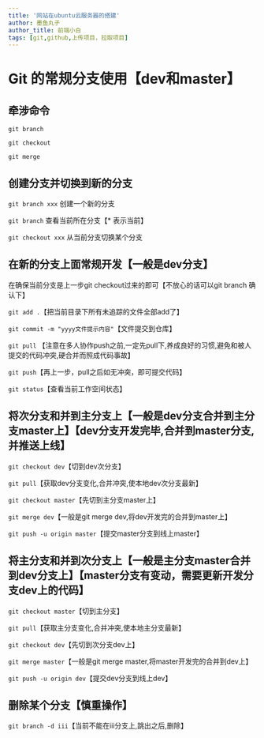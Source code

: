 ```yaml
---
title: '网站在ubuntu云服务器的搭建'
author: 墨鱼丸子
author_title: 前端小白
tags: [git,github,上传项目，拉取项目]
---
```


# Git 的常规分支使用【dev和master】

## 牵涉命令

`git branch`

`git checkout`

`git merge`

## 创建分支并切换到新的分支

`git branch xxx` 创建一个新的分支

`git branch` 查看当前所在分支【* 表示当前】

`git checkout xxx` 从当前分支切换某个分支

## 在新的分支上面常规开发【一般是dev分支】
在确保当前分支是上一步git checkout过来的即可【不放心的话可以git branch 确认下】

`git add .`【把当前目录下所有未追踪的文件全部add了】

`git commit -m "yyyy文件提示内容"`【文件提交到仓库】

`git pull`  【注意在多人协作push之前,一定先pull下,养成良好的习惯,避免和被人提交的代码冲突,硬合并而照成代码事故】

`git push`【再上一步，pull之后如无冲突，即可提交代码】

`git status`【查看当前工作空间状态】

## 将次分支和并到主分支上【一般是dev分支合并到主分支master上】【dev分支开发完毕,合并到master分支,并推送上线】

`git checkout dev`【切到dev次分支】

`git pull`【获取dev分支变化,合并冲突,使本地dev次分支最新】

`git checkout master`【先切到主分支master上】

`git merge dev`【一般是git merge dev,将dev开发完的合并到master上】

`git push -u origin master`【提交master分支到线上master】

## 将主分支和并到次分支上【一般是主分支master合并到dev分支上】【master分支有变动，需要更新开发分支dev上的代码】

`git checkout master`【切到主分支】

`git pull`【获取主分支变化,合并冲突,使本地主分支最新】

`git checkout dev`【先切到次分支dev上】

`git merge master`【一般是git merge master,将master开发完的合并到dev上】

`git push -u origin dev`【提交dev分支到线上dev】

## 删除某个分支【慎重操作】

`git branch -d iii`【当前不能在iii分支上,跳出之后,删除】